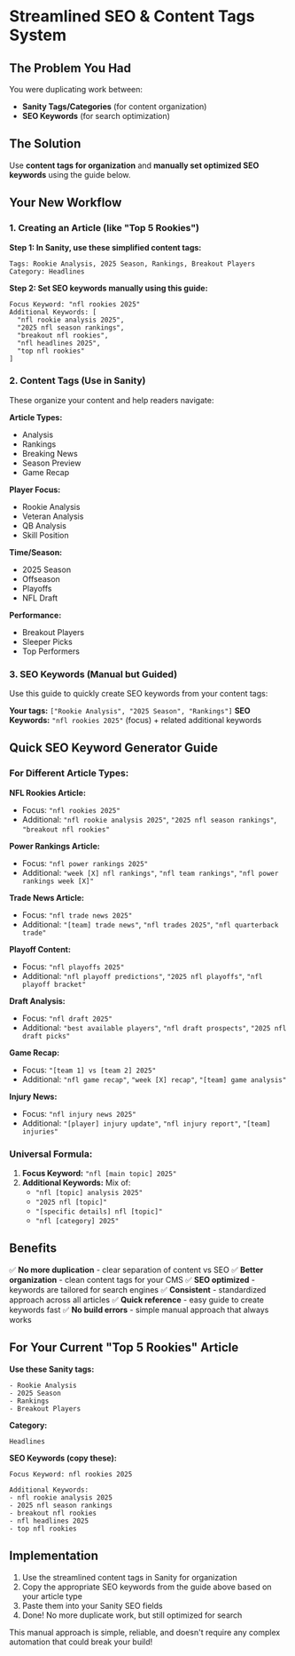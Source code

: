 # Streamlined SEO & Content Tags System

## The Problem You Had
You were duplicating work between:
- **Sanity Tags/Categories** (for content organization)
- **SEO Keywords** (for search optimization)

## The Solution
Use **content tags for organization** and **manually set optimized SEO keywords** using the guide below.

## Your New Workflow

### 1. Creating an Article (like "Top 5 Rookies")

**Step 1: In Sanity, use these simplified content tags:**
```
Tags: Rookie Analysis, 2025 Season, Rankings, Breakout Players
Category: Headlines
```

**Step 2: Set SEO keywords manually using this guide:**
```
Focus Keyword: "nfl rookies 2025"
Additional Keywords: [
  "nfl rookie analysis 2025",
  "2025 nfl season rankings",
  "breakout nfl rookies",
  "nfl headlines 2025",
  "top nfl rookies"
]
```

### 2. Content Tags (Use in Sanity)
These organize your content and help readers navigate:

**Article Types:**
- Analysis
- Rankings  
- Breaking News
- Season Preview
- Game Recap

**Player Focus:**
- Rookie Analysis
- Veteran Analysis
- QB Analysis
- Skill Position

**Time/Season:**
- 2025 Season
- Offseason
- Playoffs
- NFL Draft

**Performance:**
- Breakout Players
- Sleeper Picks
- Top Performers

### 3. SEO Keywords (Manual but Guided)
Use this guide to quickly create SEO keywords from your content tags:

**Your tags:** `["Rookie Analysis", "2025 Season", "Rankings"]`
**SEO Keywords:** `"nfl rookies 2025"` (focus) + related additional keywords

## Quick SEO Keyword Generator Guide

### For Different Article Types:

**NFL Rookies Article:**
- Focus: `"nfl rookies 2025"`
- Additional: `"nfl rookie analysis 2025"`, `"2025 nfl season rankings"`, `"breakout nfl rookies"`

**Power Rankings Article:**
- Focus: `"nfl power rankings 2025"`
- Additional: `"week [X] nfl rankings"`, `"nfl team rankings"`, `"nfl power rankings week [X]"`

**Trade News Article:**
- Focus: `"nfl trade news 2025"`
- Additional: `"[team] trade news"`, `"nfl trades 2025"`, `"nfl quarterback trade"`

**Playoff Content:**
- Focus: `"nfl playoffs 2025"`
- Additional: `"nfl playoff predictions"`, `"2025 nfl playoffs"`, `"nfl playoff bracket"`

**Draft Analysis:**
- Focus: `"nfl draft 2025"`
- Additional: `"best available players"`, `"nfl draft prospects"`, `"2025 nfl draft picks"`

**Game Recap:**
- Focus: `"[team 1] vs [team 2] 2025"`
- Additional: `"nfl game recap"`, `"week [X] recap"`, `"[team] game analysis"`

**Injury News:**
- Focus: `"nfl injury news 2025"`
- Additional: `"[player] injury update"`, `"nfl injury report"`, `"[team] injuries"`

### Universal Formula:
1. **Focus Keyword:** `"nfl [main topic] 2025"`
2. **Additional Keywords:** Mix of:
   - `"nfl [topic] analysis 2025"`
   - `"2025 nfl [topic]"`
   - `"[specific details] nfl [topic]"`
   - `"nfl [category] 2025"`

## Benefits

✅ **No more duplication** - clear separation of content vs SEO
✅ **Better organization** - clean content tags for your CMS
✅ **SEO optimized** - keywords are tailored for search engines
✅ **Consistent** - standardized approach across all articles
✅ **Quick reference** - easy guide to create keywords fast
✅ **No build errors** - simple manual approach that always works

## For Your Current "Top 5 Rookies" Article

**Use these Sanity tags:**
```
- Rookie Analysis
- 2025 Season  
- Rankings
- Breakout Players
```

**Category:**
```
Headlines
```

**SEO Keywords (copy these):**
```
Focus Keyword: nfl rookies 2025

Additional Keywords: 
- nfl rookie analysis 2025
- 2025 nfl season rankings
- breakout nfl rookies
- nfl headlines 2025
- top nfl rookies
```

## Implementation
1. Use the streamlined content tags in Sanity for organization
2. Copy the appropriate SEO keywords from the guide above based on your article type
3. Paste them into your Sanity SEO fields
4. Done! No more duplicate work, but still optimized for search

This manual approach is simple, reliable, and doesn't require any complex automation that could break your build!
